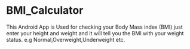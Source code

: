 # BMI_Calculator
This Android App  is Used for checking your Body Mass index (BMI)
just enter your height and weight
and it will tell you the BMI with your weight status.
e.g Normal,Overweight,Underweight etc.
